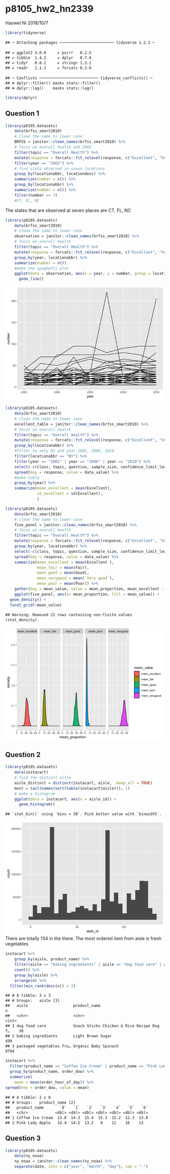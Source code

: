 p8105\_hw2\_hn2339
================
Haowei Ni
2018/10/7

``` r
library(tidyverse)
```

    ## ─ Attaching packages ──────────────────────── tidyverse 1.2.1 ─

    ## ✔ ggplot2 3.0.0     ✔ purrr   0.2.5
    ## ✔ tibble  1.4.2     ✔ dplyr   0.7.6
    ## ✔ tidyr   0.8.1     ✔ stringr 1.3.1
    ## ✔ readr   1.1.1     ✔ forcats 0.3.0

    ## ─ Conflicts ────────────────────────── tidyverse_conflicts() ─
    ## ✖ dplyr::filter() masks stats::filter()
    ## ✖ dplyr::lag()    masks stats::lag()

``` r
library(dplyr)
```

Question 1
----------

``` r
library(p8105.datasets)
    data(brfss_smart2010) 
    # clean the name to lower case
    BRFSS = janitor::clean_names(brfss_smart2010) %>% 
    # focus on overall health and 2002 
    filter(topic == "Overall Health") %>%
    mutate(response = forcats::fct_relevel(response, c("Excellent", "Very good", "Good", "Fair", "Poor"))) %>%
    filter(year == "2002") %>%
    # find state observed in seven locations 
    group_by(locationabbr, locationdesc) %>%
    summarize(number = n()) %>%
    group_by(locationabbr) %>%
    summarize(number = n()) %>%
    filter(number == 7)
    #CT, FL, NC
```

The states that are observed at seven places are CT, FL, NC

``` r
library(p8105.datasets)
    data(brfss_smart2010) 
    # clean the name to lower case
    observation = janitor::clean_names(brfss_smart2010) %>% 
    # focus on overall health 
    filter(topic == "Overall Health") %>%
    mutate(response = forcats::fct_relevel(response, c("Excellent", "Very good", "Good", "Fair", "Poor"))) %>%
    group_by(year, locationabbr) %>%
    summarize(number = n())
    #make the spaghetti plot 
    ggplot(data = observation, aes(x = year, y = number, group = locationabbr)) +
      geom_line()
```

![](p8105_hw3-hn2339_files/figure-markdown_github/unnamed-chunk-3-1.png)

``` r
library(p8105.datasets)
    data(brfss_smart2010) 
    # clean the name to lower case
    excellent_table = janitor::clean_names(brfss_smart2010) %>% 
    # focus on overall health 
    filter(topic == "Overall Health") %>%
    mutate(response = forcats::fct_relevel(response, c("Excellent", "Very good", "Good", "Fair", "Poor"))) %>%
    group_by(locationabbr) %>%
    #filter to only NY and year 2002, 2006, 2010 
    filter(locationabbr == "NY") %>%
    filter(year == "2002" | year == "2006" | year == "2010") %>%
    select(-c(class, topic, question, sample_size, confidence_limit_low:geo_location)) %>%
    spread(key = response, value = data_value) %>%
    #make table 
    group_by(year) %>%
    summarize(mean_excellent = mean(Excellent),
              sd_excellent = sd(Excellent),
              )
```

``` r
library(p8105.datasets)
    data(brfss_smart2010) 
    # clean the name to lower case
    five_panel = janitor::clean_names(brfss_smart2010) %>% 
    # focus on overall health 
    filter(topic == "Overall Health") %>%
    mutate(response = forcats::fct_relevel(response, c("Excellent", "Very good", "Good", "Fair", "Poor"))) %>%
    group_by(year, locationabbr) %>% 
    select(-c(class, topic, question, sample_size, confidence_limit_low:geo_location)) %>%
    spread(key = response, value = data_value) %>%
    summarize(mean_excellent = mean(Excellent ),
              mean_fair = mean(Fair),
              mean_good = mean(Good),
              mean_verygood = mean(`Very good`),
              mean_poor = mean(Poor)) %>%
    gather(key = mean_value, value = mean_proportion, mean_excellent : mean_poor)
    ggplot(five_panel, aes(x= mean_proportion, fill = mean_value)) + 
  geom_density() +
  facet_grid(~mean_value)
```

    ## Warning: Removed 21 rows containing non-finite values (stat_density).

![](p8105_hw3-hn2339_files/figure-markdown_github/unnamed-chunk-5-1.png)

Question 2
----------

``` r
library(p8105.datasets)
    data(instacart) 
    # find the distinct aisle 
    aisle_distinct = distinct(instacart, aisle, .keep_all = TRUE)  
    most = tail(names(sort(table(instacart$aisle))), 1)
    # make a histogram 
    ggplot(data = instacart, aes(x = aisle_id)) +
      geom_histogram()
```

    ## `stat_bin()` using `bins = 30`. Pick better value with `binwidth`.

![](p8105_hw3-hn2339_files/figure-markdown_github/unnamed-chunk-6-1.png) There are totally 134 in the there. The most ordered item from aisle is fresh vegetables

``` r
instacart %>%
    group_by(aisle, product_name) %>%
    filter(aisle == "baking ingredients" | aisle == "dog food care" | aisle == "packaged vegetables fruits") %>%
    count() %>%
    group_by(aisle) %>% 
    arrange(n) %>%
  filter(min_rank(desc(n)) < 2)
```

    ## # A tibble: 3 x 3
    ## # Groups:   aisle [3]
    ##   aisle                    product_name                                  n
    ##   <chr>                    <chr>                                     <int>
    ## 1 dog food care            Snack Sticks Chicken & Rice Recipe Dog T…    30
    ## 2 baking ingredients       Light Brown Sugar                           499
    ## 3 packaged vegetables fru… Organic Baby Spinach                       9784

``` r
instacart %>%
  filter(product_name == "Coffee Ice Cream" | product_name == "Pink Lady Apple") %>%
  group_by(product_name, order_dow) %>%
  summarize(
    mean = mean(order_hour_of_day)) %>% 
spread(key = order_dow, value = mean)
```

    ## # A tibble: 2 x 8
    ## # Groups:   product_name [2]
    ##   product_name       `0`   `1`   `2`   `3`   `4`   `5`   `6`
    ##   <chr>            <dbl> <dbl> <dbl> <dbl> <dbl> <dbl> <dbl>
    ## 1 Coffee Ice Cream  13.8  14.3  15.4  15.3  15.2  12.3  13.8
    ## 2 Pink Lady Apple   14.4  14.2  13.2   8    11    16    13

Question 3
----------

``` r
library(p8105.datasets)
    data(ny_noaa) 
    ny_noaa = janitor::clean_names(ny_noaa) %>% 
    separate(date, into = c("year", "month", "day"), sep = "-")
```
